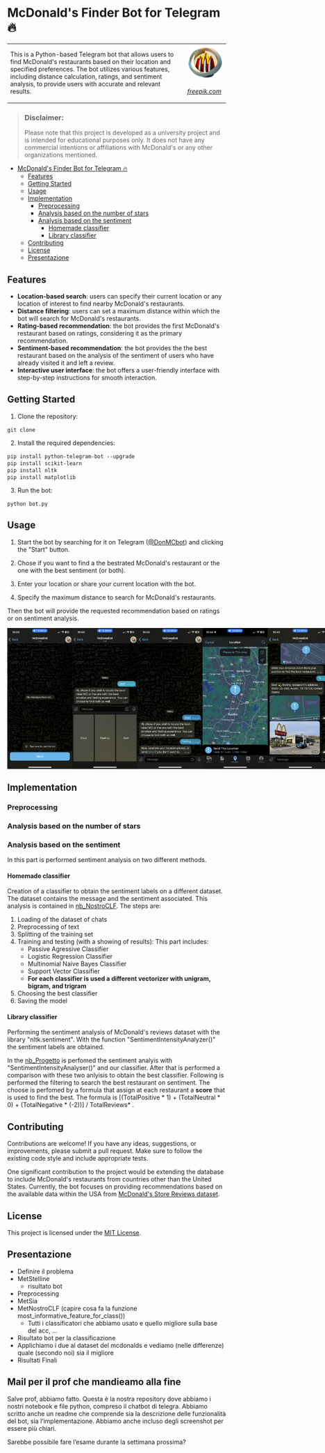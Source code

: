 # McDonald's Finder Bot for Telegram 🔥
<table>
<tr>
</tr>
<tr>
<td>
This is a Python-based Telegram bot that allows users to find McDonald's restaurants based on their location and specified preferences. The bot utilizes various features, including distance calculation, ratings, and sentiment analysis, to provide users with accurate and relevant results.
</td>
<td>
<img src="bot_images/logo.png" alt="McDonaBot logo" width="100"/> 

*[freepik.com](https://www.freepik.com)*
</td>
</tr>
</table>

> ### Disclaimer: 
> Please note that this project is developed as a university project and is intended for educational purposes only. It does not have any commercial intentions or affiliations with McDonald's or any other organizations mentioned.

- [McDonald's Finder Bot for Telegram 🔥](#mcdonalds-finder-bot-for-telegram-)
  - [Features](#features)
  - [Getting Started](#getting-started)
  - [Usage](#usage)
  - [Implementation](#implementation)
    - [Preprocessing](#preprocessing)
    - [Analysis based on the number of stars](#analysis-based-on-the-number-of-stars)
    - [Analysis based on the sentiment](#analysis-based-on-the-sentiment)
      - [Homemade classifier](#homemade-classifier)
      - [Library classifier](#library-classifier)
  - [Contributing](#contributing)
  - [License](#license)
  - [Presentazione](#presentazione)

## Features

- **Location-based search**: users can specify their current location or any location of interest to find nearby McDonald's restaurants.
- **Distance filtering**: users can set a maximum distance within which the bot will search for McDonald's restaurants.
- **Rating-based recommendation**: the bot provides the first McDonald's restaurant based on ratings, considering it as the primary recommendation.
- **Sentiment-based recommendation**: the bot provides the the best restaurant based on the analysis of the sentiment of users who have already visited it and left a review.
- **Interactive user interface**: the bot offers a user-friendly interface with step-by-step instructions for smooth interaction.

## Getting Started

1. Clone the repository:

```
git clone 
```

2. Install the required dependencies:

```
pip install python-telegram-bot --upgrade
pip install scikit-learn
pip install nltk
pip install matplotlib
```

3. Run the bot:

```
python bot.py
```

## Usage

1. Start the bot by searching for it on Telegram ([@DonMCbot](https://t.me/DonMCbot)) and clicking the "Start" button.

2. Chose if you want to find a the bestrated McDonald's restaurant or the one with the best sentiment (or both).

3. Enter your location or share your current location with the bot.

4. Specify the maximum distance to search for McDonald's restaurants.

Then the bot will provide the requested recommendation based on ratings or on sentiment analysis.

<div style="display: flex; justify-content: space-between;">
  <img src="bot_images/1start.PNG" alt="Start" width="150"/>
  <img src="bot_images/2chose.PNG" alt="Start" width="150"/>
  <img src="bot_images/2feeling.PNG" alt="Start" width="150"/>
  <img src="bot_images/3location.PNG" alt="Start" width="150"/>
  <img src="bot_images/4result.PNG" alt="Start" width="150"/>
</div>


## Implementation

### Preprocessing

### Analysis based on the number of stars

### Analysis based on the sentiment
In this part is performed sentiment analysis on two different methods.

#### Homemade classifier
Creation of a classifier to obtain the sentiment labels on a different dataset. The dataset contains the message and the sentiment associated. This analysis is contained in [nb_NostroCLF](./nb_NostroCLF.ipynb). 
The steps are: 
  1. Loading of the dataset of chats 
  2. Preprocessing of text
  3. Splitting of the training set 
  4. Training and testing (with a showing of results): This part includes:
     - Passive Agressive Classifier
     - Logistic Regression Classifier
     - Multinomial Naive Bayes Classifier
     - Support Vector Classifier
     - **For each classifier is used a different vectorizer with unigram, bigram, and trigram**
  6. Choosing the best classifier
  7. Saving the model

#### Library classifier
Performing the sentiment analysis of McDonald's reviews dataset with the library "nltk.sentiment". With the function "SentimentIntensityAnalyzer()" the sentiment labels are obtained. 

In the [nb_Progetto](./nb_progetto.ipynb) is perfomed the sentiment analyis with "SentimentIntensityAnalyser()" and our classifier. After that is performed a comparison with these two anlyisis to obtain the best classifier. Following is performed the filtering to search the best restaurant on sentiment. The choose is perfomed by a formula that assign at each restaurant a **score** that is used to find the best. The formula is [(TotalPositive \* 1) + (TotalNeutral \* 0) + (TotalNegative \* (-2))] / TotalReviews* .

## Contributing
Contributions are welcome! If you have any ideas, suggestions, or improvements, please submit a pull request. Make sure to follow the existing code style and include appropriate tests.

One significant contribution to the project would be extending the database to include McDonald's restaurants from countries other than the United States. Currently, the bot focuses on providing recommendations based on the available data within the USA from [McDonald's Store Reviews dataset](https://www.kaggle.com/datasets/nelgiriyewithana/mcdonalds-store-reviews).

## License

This project is licensed under the [MIT License](LICENSE).

## Presentazione

- Definire il problema
- MetStelline
  - risultato bot
- Preprocessing
- MetSia
- MetNostroCLF (capire cosa fa la funzione most_informative_feature_for_class())
    - Tutti i classificatori che abbiamo usato e quello migliore sulla base del acc, ...
- Risultato bot per la classificazione
- Applichiamo i due al dataset del mcdonalds e vediamo (nelle differenze) quale (secondo noi) sia il migliore
- Risultati Finali

## Mail per il prof che mandieamo alla fine

Salve prof, abbiamo fatto. Questa è la nostra repository dove abbiamo i nostri notebook e file python, compreso il chatbot di telegra. Abbiamo scritto anche un readme che comprende sia la descrizione delle funzionalità del bot, sia l’implementazione. Abbiamo anche incluso degli screenshot per essere più chiari.

Sarebbe possibile fare l’esame durante la settimana prossima?
